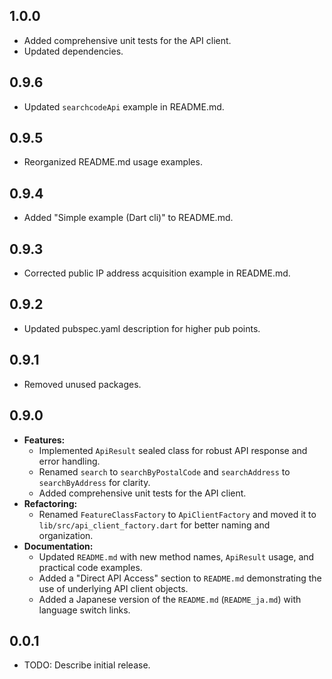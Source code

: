 ## 1.0.0

*   Added comprehensive unit tests for the API client.
*   Updated dependencies.

## 0.9.6

*   Updated `searchcodeApi` example in README.md.

## 0.9.5

*   Reorganized README.md usage examples.

## 0.9.4

*   Added "Simple example (Dart cli)" to README.md.

## 0.9.3

*   Corrected public IP address acquisition example in README.md.

## 0.9.2

*   Updated pubspec.yaml description for higher pub points.

## 0.9.1

*   Removed unused packages.

## 0.9.0

*   **Features:**
    *   Implemented `ApiResult` sealed class for robust API response and error handling.
    *   Renamed `search` to `searchByPostalCode` and `searchAddress` to `searchByAddress` for clarity.
    *   Added comprehensive unit tests for the API client.
*   **Refactoring:**
    *   Renamed `FeatureClassFactory` to `ApiClientFactory` and moved it to `lib/src/api_client_factory.dart` for better naming and organization.
*   **Documentation:**
    *   Updated `README.md` with new method names, `ApiResult` usage, and practical code examples.
    *   Added a "Direct API Access" section to `README.md` demonstrating the use of underlying API client objects.
    *   Added a Japanese version of the `README.md` (`README_ja.md`) with language switch links.

## 0.0.1

* TODO: Describe initial release.
